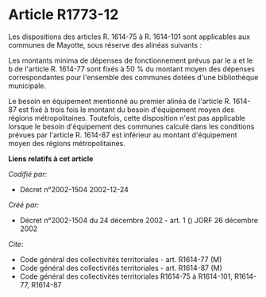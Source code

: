 # Article R1773-12

Les dispositions des articles R. 1614-75 à R. 1614-101 sont applicables aux communes de Mayotte, sous réserve des alinéas
suivants :

Les montants minima de dépenses de fonctionnement prévus par le a et le b de l'article R. 1614-77 sont fixés à 50 % du
montant moyen des dépenses correspondantes pour l'ensemble des communes dotées d'une bibliothèque municipale.

Le besoin en équipement mentionné au premier alinéa de l'article R. 1614-87 est fixé à trois fois le montant du besoin
d'équipement moyen des régions métropolitaines. Toutefois, cette disposition n'est pas applicable lorsque le besoin
d'équipement des communes calculé dans les conditions prévues par l'article R. 1614-87 est inférieur au montant d'équipement
moyen des régions métropolitaines.

**Liens relatifs à cet article**

_Codifié par_:

  - Décret n°2002-1504 2002-12-24

_Créé par_:

  - Décret n°2002-1504 du 24 décembre 2002 - art. 1 () JORF 26 décembre 2002

_Cite_:

  - Code général des collectivités territoriales - art. R1614-77 (M)
  - Code général des collectivités territoriales - art. R1614-87 (M)
  - Code général des collectivités territoriales R1614-75 à R1614-101, R1614-77, R1614-87
